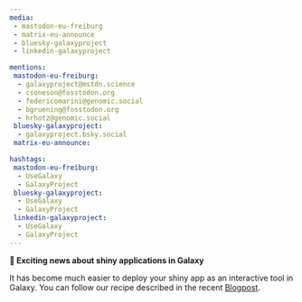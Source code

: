 ```yaml
---
media:
 - mastodon-eu-freiburg
 - matrix-eu-announce
 - bluesky-galaxyproject
 - linkedin-galaxyproject

mentions:
 mastodon-eu-freiburg:
  - galaxyproject@mstdn.science
  - csoneson@fosstodon.org
  - federicomarini@genomic.social
  - bgruening@fosstodon.org
  - hrhotz@genomic.social 
 bluesky-galaxyproject:
  - galaxyproject.bsky.social
 matrix-eu-announce:

hashtags:
 mastodon-eu-freiburg:
  - UseGalaxy
  - GalaxyProject
 bluesky-galaxyproject:
  - UseGalaxy
  - GalaxyProject
 linkedin-galaxyproject:
  - UseGalaxy
  - GalaxyProject
---
```

**🚀 Exciting news about shiny applications in Galaxy**

It has become much easier to deploy your shiny app as an interactive tool in Galaxy. You can follow our recipe described in the recent [Blogpost](https://galaxyproject.org/news/2024-08-21-hosting-shiny-apps-on-eu/).
